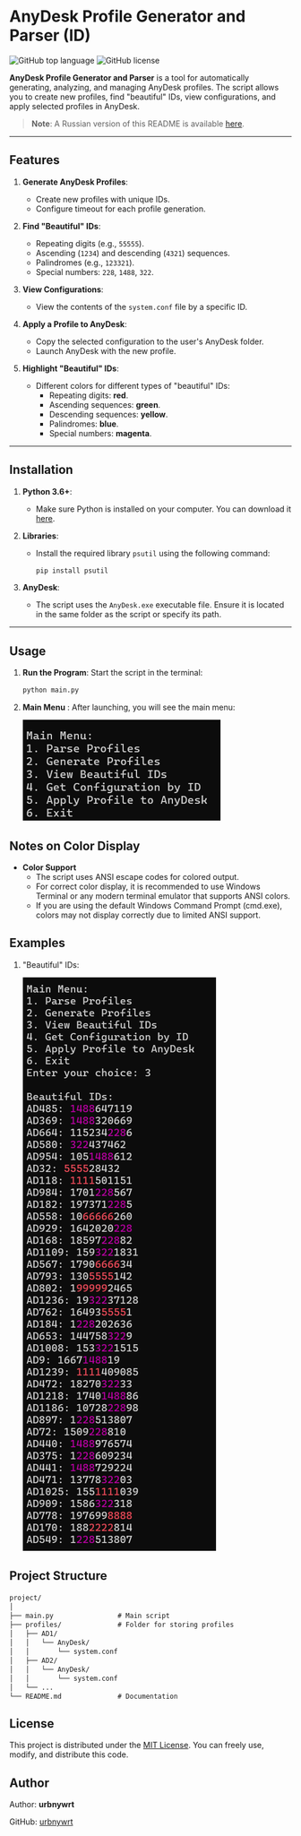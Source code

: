 # AnyDesk Profile Generator and Parser (ID)

![GitHub top language](https://img.shields.io/badge/language-Python-blue)
![GitHub license](https://img.shields.io/badge/license-MIT-green)

**AnyDesk Profile Generator and Parser** is a tool for automatically generating, analyzing, and managing AnyDesk profiles. The script allows you to create new profiles, find "beautiful" IDs, view configurations, and apply selected profiles in AnyDesk.

> **Note**: A Russian version of this README is available [here](readme-ru.md).

---

## Features

1. **Generate AnyDesk Profiles**:

   - Create new profiles with unique IDs.
   - Configure timeout for each profile generation.
2. **Find "Beautiful" IDs**:

   - Repeating digits (e.g., `55555`).
   - Ascending (`1234`) and descending (`4321`) sequences.
   - Palindromes (e.g., `123321`).
   - Special numbers: `228`, `1488`, `322`.
3. **View Configurations**:

   - View the contents of the `system.conf` file by a specific ID.
4. **Apply a Profile to AnyDesk**:

   - Copy the selected configuration to the user's AnyDesk folder.
   - Launch AnyDesk with the new profile.
5. **Highlight "Beautiful" IDs**:

   - Different colors for different types of "beautiful" IDs:
     - Repeating digits: **red**.
     - Ascending sequences: **green**.
     - Descending sequences: **yellow**.
     - Palindromes: **blue**.
     - Special numbers: **magenta**.

---

## Installation

1. **Python 3.6+**:

   - Make sure Python is installed on your computer. You can download it [here](https://www.python.org/downloads/).
2. **Libraries**:

   - Install the required library `psutil` using the following command:

     ```bash
     pip install psutil
     ```
3. **AnyDesk**:

   - The script uses the `AnyDesk.exe` executable file. Ensure it is located in the same folder as the script or specify its path.

---

## Usage

1. **Run the Program**:
   Start the script in the terminal:

   ```bash
   python main.py
   ```
2. **Main Menu** :
   After launching, you will see the main menu:

   ![alt text](image.png)

## Notes on Color Display

* **Color Support**
  * The script uses ANSI escape codes for colored output.
  * For correct color display, it is recommended to use Windows Terminal or any modern terminal emulator that supports ANSI colors.
  * If you are using the default Windows Command Prompt (cmd.exe), colors may not display correctly due to limited ANSI support.

## Examples

1. "Beautiful" IDs:

   ![alt text](image-1.png)

## Project Structure

```
project/
│
├── main.py                # Main script
├── profiles/              # Folder for storing profiles
│   ├── AD1/
│   │   └── AnyDesk/
│   │       └── system.conf
│   ├── AD2/
│   │   └── AnyDesk/
│   │       └── system.conf
│   └── ...
└── README.md              # Documentation
```

## License

This project is distributed under the [MIT License](LICENSE). You can freely use, modify, and distribute this code.

## Author

Author: **urbnywrt**

GitHub: [urbnywrt](https://github.com/urbnywrt)
